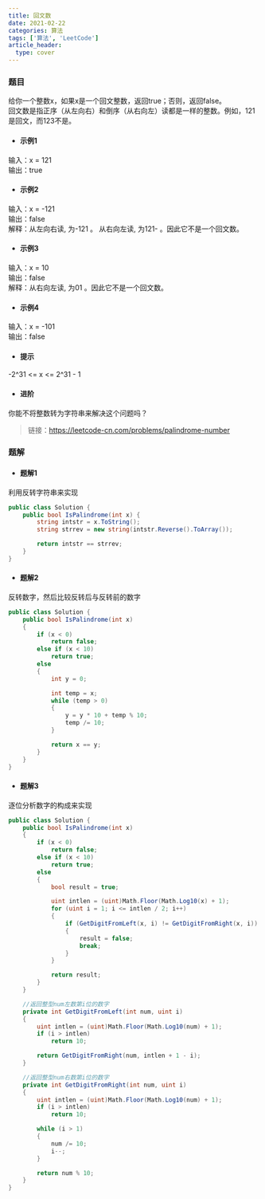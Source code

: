 ```yaml
---
title: 回文数
date: 2021-02-22
categories: 算法
tags: ['算法', 'LeetCode']
article_header:
  type: cover
---
```


### 题目

给你一个整数x，如果x是一个回文整数，返回true；否则，返回false。  
回文数是指正序（从左向右）和倒序（从右向左）读都是一样的整数。例如，121是回文，而123不是。

- #### 示例1

输入：x = 121  
输出：true

- #### 示例2

输入：x = -121  
输出：false  
解释：从左向右读, 为-121 。 从右向左读, 为121- 。因此它不是一个回文数。

- #### 示例3

输入：x = 10  
输出：false  
解释：从右向左读, 为01 。因此它不是一个回文数。

- #### 示例4

输入：x = -101  
输出：false

- #### 提示

-2^31 <= x <= 2^31 - 1

- #### 进阶

你能不将整数转为字符串来解决这个问题吗？

> 链接：<https://leetcode-cn.com/problems/palindrome-number>

### 题解

- #### 题解1

利用反转字符串来实现

```csharp
public class Solution {
    public bool IsPalindrome(int x) {
        string intstr = x.ToString();
        string strrev = new string(intstr.Reverse().ToArray());

        return intstr == strrev;
    }
}
```

- #### 题解2

反转数字，然后比较反转后与反转前的数字

```csharp
public class Solution {
    public bool IsPalindrome(int x)
    {
        if (x < 0)
            return false;
        else if (x < 10)
            return true;
        else
        {
            int y = 0;

            int temp = x;
            while (temp > 0)
            {
                y = y * 10 + temp % 10;
                temp /= 10;
            }

            return x == y;
        }
    }
}
```

- #### 题解3

逐位分析数字的构成来实现

```csharp
public class Solution {
    public bool IsPalindrome(int x)
    {
        if (x < 0)
            return false;
        else if (x < 10)
            return true;
        else
        {
            bool result = true;

            uint intlen = (uint)Math.Floor(Math.Log10(x) + 1);
            for (uint i = 1; i <= intlen / 2; i++)
            {
                if (GetDigitFromLeft(x, i) != GetDigitFromRight(x, i))
                {
                    result = false;
                    break;
                }
            }

            return result;
        }
    }

    //返回整型num左数第i位的数字
    private int GetDigitFromLeft(int num, uint i)
    {
        uint intlen = (uint)Math.Floor(Math.Log10(num) + 1);
        if (i > intlen)
            return 10;

        return GetDigitFromRight(num, intlen + 1 - i);
    }

    //返回整型num右数第i位的数字
    private int GetDigitFromRight(int num, uint i)
    {
        uint intlen = (uint)Math.Floor(Math.Log10(num) + 1);
        if (i > intlen)
            return 10;

        while (i > 1)
        {
            num /= 10;
            i--;
        }

        return num % 10;
    }
}
```
